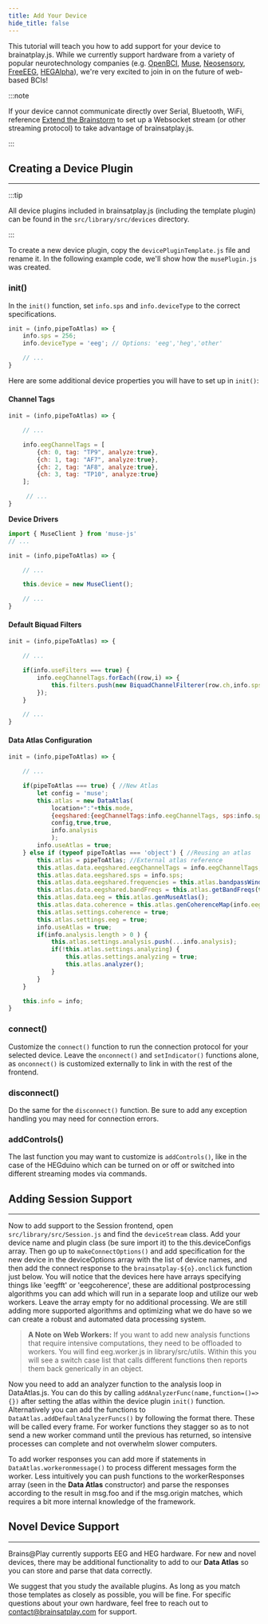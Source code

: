 ```yaml
---
title: Add Your Device
hide_title: false
---
```


<!-- ![Add your Device](../../static/img/02-add-your-device/header.png) -->

<!-- ## Overview
--- -->

This tutorial will teach you how to add support for your device to brainatplay.js. While we currently support hardware from a variety of popular neurotechnology companies (e.g. [OpenBCI](https://openbci.com/), [Muse](https://choosemuse.com/), [Neosensory](https://neosensory.com/), [FreeEEG](https://www.crowdsupply.com/neuroidss/freeeeg32), [HEGAlpha](https://www.hegalpha.com/)), we're very excited to join in on the future of web-based BCIs!

:::note 

If your device cannot communicate directly over Serial, Bluetooth, WiFi, reference [Extend the Brainstorm](./extend-the-brainstorm) to set up a Websocket stream (or other streaming protocol) to take advantage of brainsatplay.js.

:::

## Creating a Device Plugin
---

:::tip 

All device plugins included in brainsatplay.js (including the template plugin) can be found in the `src/library/src/devices` directory. 

:::


To create a new device plugin, copy the `devicePluginTemplate.js` file and rename it. In the following example code, we'll show how the `musePlugin.js` was created.

### init()
In the `init()` function, set `info.sps` and `info.deviceType` to the correct specifications. 

``` javascript
init = (info,pipeToAtlas) => {
    info.sps = 256;
    info.deviceType = 'eeg'; // Options: 'eeg','heg','other'

    // ...
}
```

Here are some additional device properties you will have to set up in `init()`:

#### Channel Tags
``` javascript
init = (info,pipeToAtlas) => {

    // ... 

    info.eegChannelTags = [
        {ch: 0, tag: "TP9", analyze:true},
        {ch: 1, tag: "AF7", analyze:true},
        {ch: 2, tag: "AF8", analyze:true},
        {ch: 3, tag: "TP10", analyze:true}
    ];

     // ... 
}
```

**Device Drivers**
``` javascript
import { MuseClient } from 'muse-js'
// ... 

init = (info,pipeToAtlas) => {

    // ... 

    this.device = new MuseClient();

    // ...
}
```

#### Default Biquad Filters
``` javascript
init = (info,pipeToAtlas) => {

    // ... 

    if(info.useFilters === true) {
        info.eegChannelTags.forEach((row,i) => {
            this.filters.push(new BiquadChannelFilterer(row.ch,info.sps,true,1));
        });
    }

    // ...
}
```

#### Data Atlas Configuration


``` javascript
init = (info,pipeToAtlas) => {

    // ... 

    if(pipeToAtlas === true) { //New Atlas
        let config = 'muse';
        this.atlas = new DataAtlas(
            location+":"+this.mode,
            {eegshared:{eegChannelTags:info.eegChannelTags, sps:info.sps}},
            config,true,true,
            info.analysis
            );
        info.useAtlas = true;
    } else if (typeof pipeToAtlas === 'object') { //Reusing an atlas
        this.atlas = pipeToAtlas; //External atlas reference
        this.atlas.data.eegshared.eegChannelTags = info.eegChannelTags;
        this.atlas.data.eegshared.sps = info.sps;
        this.atlas.data.eegshared.frequencies = this.atlas.bandpassWindow(0,128,info.sps*0.5);
        this.atlas.data.eegshared.bandFreqs = this.atlas.getBandFreqs(this.atlas.data.eegshared.frequencies);
        this.atlas.data.eeg = this.atlas.genMuseAtlas(); 
        this.atlas.data.coherence = this.atlas.genCoherenceMap(info.eegChannelTags);
        this.atlas.settings.coherence = true;
        this.atlas.settings.eeg = true;
        info.useAtlas = true;
        if(info.analysis.length > 0 ) {
            this.atlas.settings.analysis.push(...info.analysis);
            if(!this.atlas.settings.analyzing) { 
                this.atlas.settings.analyzing = true;
                this.atlas.analyzer();
            }
        }
    }

    this.info = info;
}
```

### connect()
Customize the `connect()` function to run the connection protocol for your selected device. Leave the `onconnect()` and `setIndicator()` functions alone, as `onconnect()` is customized externally to link in with the rest of the frontend.

### disconnect()
Do the same for the `disconnect()` function. Be sure to add any exception handling you may need for connection errors.

### addControls()
The last function you may want to customize is `addControls()`, like in the case of the HEGduino which can be turned on or off or switched into different streaming modes via commands. 

## Adding Session Support
---

Now to add support to the Session frontend, open `src/library/src/Session.js` and find the `deviceStream` class. Add your device name and plugin class (be sure import it) to the this.deviceConfigs array. Then go up to `makeConnectOptions()` and add specification for the new device in the deviceOptions array with the list of device names, and then add the connect response to the `brainsatplay-${o}.onclick` function just below. You will notice that the devices here have arrays specifying things like 'eegfft' or 'eegcoherence', these are additional postprocessing algorithms you can add which will run in a separate loop and utilize our web workers. Leave the array empty for no additional processing. We are still adding more supported algorithms and optimizing what we do have so we can create a robust and automated data processing system.

> **A Note on Web Workers:**  If you want to add new analysis functions that require intensive computations, they need to be offloaded to workers. You will find eeg.worker.js in library/src/utils. Within this you will see a switch case list that calls different functions then reports them back generically in an object. 

Now you need to add an analyzer function to the analysis loop in DataAtlas.js. You can do this by calling `addAnalyzerFunc(name,function=()=>{})` after setting the atlas within the device plugin `init()` function. Alternatively you can add the functions to `DataAtlas.addDefaultAnalyzerFuncs()` by following the format there. These will be called every frame. For worker functions they stagger so as to not send a new worker command until the previous has returned, so intensive processes can complete and not overwhelm slower computers. 

To add worker responses you can add more if statements in `DataAtlas.workeronmessage()` to process different messages form the worker. Less intuitively you can push functions to the workerResponses array (seen in the **Data Atlas** constructor) and parse the responses according to the result in msg.foo and if the msg.origin matches, which requires a bit more internal knowledge of the framework.

## Novel Device Support
---

Brains@Play currently supports EEG and HEG hardware. For new and novel devices, there may be additional functionality to add to our **Data Atlas** so you can store and parse that data correctly. 

We suggest that you study the available plugins. As long as you match those templates as closely as possible, you will be fine. For specific questions about your own hardware, feel free to reach out to [contact@brainsatplay.com](mailto:contact@brainsatplay.com) for support.

